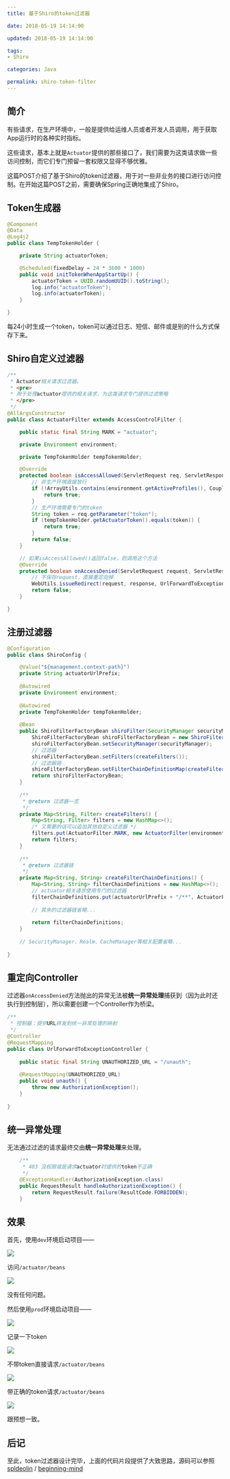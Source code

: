 ```yaml
---
title: 基于Shiro的token过滤器

date: 2018-05-19 14:14:00

updated: 2018-05-19 14:14:00

tags:
- Shiro

categories: Java

permalink: shiro-token-filter
---
```


## 简介

有些请求，在生产环境中，一般是提供给运维人员或者开发人员调用，用于获取App运行时的各种实时指标。

这些请求，基本上就是`Actuator`提供的那些接口了，我们需要为这类请求做一些访问控制，而它们专门预留一套权限又显得不够优雅。

这篇POST介绍了基于Shiro的token过滤器，用于对一些非业务的接口进行访问控制。在开始这篇POST之前，需要确保Spring正确地集成了Shiro。



## Token生成器

~~~java
@Component
@Data
@Log4j2
public class TempTokenHolder {

    private String actuatorToken;

    @Scheduled(fixedDelay = 24 * 3600 * 1000)
    public void initTokenWhenAppStartUp() {
        actuatorToken = UUID.randomUUID().toString();
        log.info("actuatorToken");
        log.info(actuatorToken);
    }

}
~~~

每24小时生成一个token，token可以通过日志、短信、邮件或是别的什么方式保存下来。



## Shiro自定义过滤器

~~~java
/**
 * Actuator相关请求过滤器。
 * <pre>
 * 用于处理actuator提供的相关请求，为这类请求专门提供过滤策略
 * </pre>
 */
@AllArgsConstructor
public class ActuatorFilter extends AccessControlFilter {

    public static final String MARK = "actuator";

    private Environment environment;

    private TempTokenHolder tempTokenHolder;

    @Override
    protected boolean isAccessAllowed(ServletRequest req, ServletResponse resp, Object mappedValue) {
        // 非生产环境直接放行
        if (!ArrayUtils.contains(environment.getActiveProfiles(), CoupledConstant.PROD_PROFILE_NAME)) {
            return true;
        }
        // 生产环境需要专门的token
        String token = req.getParameter("token");
        if (tempTokenHolder.getActuatorToken().equals(token)) {
            return true;
        }
        return false;
    }

    // 如果isAccessAllowed()返回false，则调用这个方法
    @Override
    protected boolean onAccessDenied(ServletRequest request, ServletResponse response) throws Exception {
        // 不保存request，直接重定向掉
        WebUtils.issueRedirect(request, response, UrlForwardToExceptionController.UNAUTHORIZED_URL);
        return false;
    }

}
~~~



## 注册过滤器

~~~java
@Configuration
public class ShiroConfig {

    @Value("${management.context-path}")
    private String actuatorUrlPrefix;
    
    @Autowired
    private Environment environment;
    
    @Autowired
    private TempTokenHolder tempTokenHolder;
    
    @Bean
    public ShiroFilterFactoryBean shiroFilter(SecurityManager securityManager) {
        ShiroFilterFactoryBean shiroFilterFactoryBean = new ShiroFilterFactoryBean();
        shiroFilterFactoryBean.setSecurityManager(securityManager);
        // 过滤器
        shiroFilterFactoryBean.setFilters(createFilters());
        // 过滤器链
        shiroFilterFactoryBean.setFilterChainDefinitionMap(createFilterChainDefinitions());
        return shiroFilterFactoryBean;
    }
    
    /**
     * @return 过滤器一览
     */
    private Map<String, Filter> createFilters() {
        Map<String, Filter> filters = new HashMap<>();
        /* 又需要的话可以追加其他自定义过滤器 */
        filters.put(ActuatorFilter.MARK, new ActuatorFilter(environment, tempTokenHolder));
        return filters;
    }
    
    /**
     * @return 过滤器链
     */
    private Map<String, String> createFilterChainDefinitions() {
        Map<String, String> filterChainDefinitions = new HashMap<>();
        // actuator相关请求使用专门的过滤器
        filterChainDefinitions.put(actuatorUrlPrefix + "/**", ActuatorFilter.MARK);
        
        // 其余的过滤器链省略...
        
        return filterChainDefinitions;
    }
    
    // SecurityManager、Realm、CacheManager等相关配置省略...
    
}
~~~



## 重定向Controller

过滤器`onAccessDenied`方法抛出的异常无法被**统一异常处理**捕获到（因为此时还执行到控制层），所以需要创建一个Controller作为桥梁。

~~~java
/**
 * 控制器：提供URL转发到统一异常处理的映射
 */
@Controller
@RequestMapping
public class UrlForwardToExceptionController {
   
    public static final String UNAUTHORIZED_URL = "/unauth";
    
    @RequestMapping(UNAUTHORIZED_URL)
    public void unauth() {
        throw new AuthorizationException();
    }
    
}
~~~



## 统一异常处理

无法通过过滤的请求最终交由**统一异常处理**来处理。

~~~java
    /**
     * 403 没权限或是请求actuator时提供的token不正确
     */
    @ExceptionHandler(AuthorizationException.class)
    public RequestResult handleAuthorizationException() {
        return RequestResult.failure(ResultCode.FORBIDDEN);
    }
~~~



## 效果

首先，使用`dev`环境启动项目——

![](/images/shiro-token-filter-1.png)



访问`/actuator/beans`

![](/images/shiro-token-filter-2.png)



没有任何问题。

然后使用`prod`环境启动项目——

![](/images/shiro-token-filter-3.png)



记录一下token

![](/images/shiro-token-filter-4.png)



不带token直接请求`/actuator/beans`

![](/images/shiro-token-filter-5.gif)



带正确的token请求`/actuator/beans`

![](/images/shiro-token-filter-6.png)



跟预想一致。



## 后记

至此，token过滤器设计完毕，上面的代码片段提供了大致思路，源码可以参照[spldeolin](https://github.com/spldeolin) / [beginning-mind](https://github.com/spldeolin/beginning-mind)